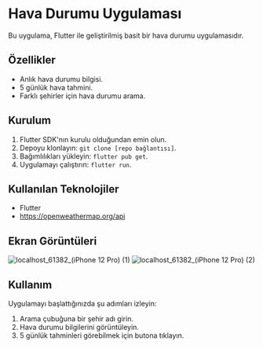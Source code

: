 # Hava Durumu Uygulaması

Bu uygulama, Flutter ile geliştirilmiş basit bir hava durumu uygulamasıdır.

## Özellikler

- Anlık hava durumu bilgisi.
- 5 günlük hava tahmini.
- Farklı şehirler için hava durumu arama.

## Kurulum

1. Flutter SDK'nın kurulu olduğundan emin olun.
2. Depoyu klonlayın: `git clone [repo bağlantısı]`.
3. Bağımlılıkları yükleyin: `flutter pub get`.
4. Uygulamayı çalıştırın: `flutter run`.

## Kullanılan Teknolojiler

- Flutter
- https://openweathermap.org/api

## Ekran Görüntüleri

![localhost_61382_(iPhone 12 Pro) (1)](https://github.com/aybuss/Hava-Durumu-Uygulamasi-flutter/assets/80958621/b920e2f7-5355-437b-9ad6-ac05f77b0838)
![localhost_61382_(iPhone 12 Pro) (2)](https://github.com/aybuss/Hava-Durumu-Uygulamasi-flutter/assets/80958621/4f313297-88f3-4233-b8b5-8f4de508b8fb)

## Kullanım

Uygulamayı başlattığınızda şu adımları izleyin:
1. Arama çubuğuna bir şehir adı girin.
2. Hava durumu bilgilerini görüntüleyin.
3. 5 günlük tahminleri görebilmek için butona tıklayın.


